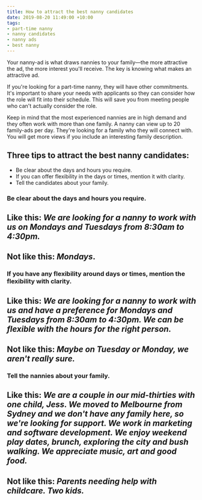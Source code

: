 ```yaml
---
title: How to attract the best nanny candidates
date: 2019-08-20 11:49:00 +10:00
tags:
- part-time nanny
- nanny candidates
- nanny ads
- best nanny
---
```


Your nanny-ad is what draws nannies to your family—the more attractive the ad, the more interest you'll receive. The key is knowing what makes an attractive ad. 


If you're looking for a part-time nanny, they will have other commitments. It's important to share your needs with applicants so they can consider how the role will fit into their schedule. This will save you from meeting people who can't actually consider the role.


Keep in mind that the most experienced nannies are in high demand and they often work with more than one family. A nanny can view up to 20 family-ads per day. They're looking for a family who they will connect with. You will get more views if you include an interesting family description.


## Three tips to attract the best nanny candidates: 
* Be clear about the days and hours you require.
* If you can offer flexibility in the days or times, mention it with clarity. 
* Tell the candidates about your family.

### Be clear about the days and hours you require. 


## Like this: *We are looking for a nanny to work with us on Mondays and Tuesdays from 8:30am to 4:30pm.*


## Not like this: *Mondays*.


### If you have any flexibility around days or times, mention the flexibility with clarity. 


## Like this: *We are looking for a nanny to work with us and have a preference for Mondays and Tuesdays from 8:30am to 4:30pm. We can be flexible with the hours for the right person.*


## Not like this: *Maybe on Tuesday or Monday, we aren't really sure.*


### Tell the nannies about your family. 


## Like this: *We are a couple in our mid-thirties with one child, Jess. We moved to Melbourne from Sydney and we don't have any family here, so we're looking for support. We work in marketing and software development. We enjoy weekend play dates, brunch, exploring the city and bush walking. We appreciate music, art and good food.*

## Not like this: *Parents needing help with childcare. Two kids.*
